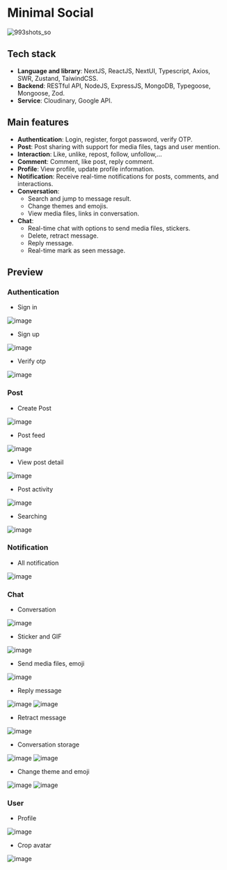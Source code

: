 # Minimal Social

![993shots_so](https://github.com/user-attachments/assets/c8a69bed-c055-44cd-a630-78dc220f6836)


## Tech stack

-   **Language and library**: NextJS, ReactJS, NextUI, Typescript, Axios, SWR, Zustand, TaiwindCSS.
-   **Backend**: RESTful API, NodeJS, ExpressJS, MongoDB, Typegoose, Mongoose, Zod.
-   **Service**: Cloudinary, Google API.

## Main features

-   **Authentication**: Login, register, forgot password, verify OTP.
-   **Post**: Post sharing with support for media files, tags and user mention.
-   **Interaction**: Like, unlike, repost, follow, unfollow,...
-   **Comment**: Comment, like post, reply comment.
-   **Profile**: View profile, update profile information.
-   **Notification**: Receive real-time notifications for posts, comments, and interactions.
-   **Conversation**:
    -   Search and jump to message result.
    -   Change themes and emojis.
    -   View media files, links in conversation.
-   **Chat**:
    -   Real-time chat with options to send media files, stickers.
    -   Delete, retract message.
    -   Reply message.
    -   Real-time mark as seen message.
 
## Preview
### Authentication

-   Sign in
  
![image](https://github.com/user-attachments/assets/1a0885f2-40f2-4c15-9add-324722eb1418)

-   Sign up

![image](https://github.com/user-attachments/assets/270b40f0-a87b-4ab6-b6bd-b5196fed79e3)

-   Verify otp

![image](https://github.com/user-attachments/assets/741de364-5d92-4c4a-a0a8-db593dc26b30)


### Post
-   Create Post
  
![image](https://github.com/user-attachments/assets/089f1682-f27b-4876-af3c-d0fac65ec0e5)

-   Post feed
  
![image](https://github.com/user-attachments/assets/d617b8ca-bbfb-4a1a-a420-90421d5f6f55)

-   View post detail
  
![image](https://github.com/user-attachments/assets/e3387e3e-bd67-4df9-b5a1-040a22015a25)

-   Post activity
  
![image](https://github.com/user-attachments/assets/003fc65a-258f-4a8e-b7c6-6c144cd9e446)

-   Searching
  
![image](https://github.com/user-attachments/assets/972d18e6-8fad-4421-9637-90e948e50689)


### Notification

-   All notification

![image](https://github.com/user-attachments/assets/54861d61-313f-4361-a801-395447e46238)



### Chat

-   Conversation

![image](https://github.com/user-attachments/assets/5f18af25-cf03-4018-a576-0e5745c3c250)

-   Sticker and GIF

![image](https://github.com/user-attachments/assets/aec09491-cdf7-4909-a716-8c1e476c8b07)

-   Send media files, emoji

![image](https://github.com/user-attachments/assets/9834b3b2-3ccf-4a49-bde3-d6b32fe74a1f)

-   Reply message

![image](https://github.com/user-attachments/assets/c2bb258e-74d5-4dfc-8798-72a10b7e1e57)
![image](https://github.com/user-attachments/assets/034d0fe9-6320-4a66-924f-eb83b5160845)

-   Retract message

![image](https://github.com/user-attachments/assets/a35fd450-9b95-4e61-9b4d-24aaca07c581)

-  Conversation storage

![image](https://github.com/user-attachments/assets/4298786a-3378-4efe-b4d7-14d597b5384b)
![image](https://github.com/user-attachments/assets/c60ded47-ce4f-43eb-a260-078b30a95e0b)

-  Change theme and emoji

![image](https://github.com/user-attachments/assets/7ad86866-b2f1-4b9c-9270-79047394527d)
![image](https://github.com/user-attachments/assets/69898dac-65b6-4384-afc9-34a7d613fa88)


### User

-  Profile

![image](https://github.com/user-attachments/assets/17baf3b0-c12f-4a07-a0bd-14f735592055)

-  Crop avatar 

![image](https://github.com/user-attachments/assets/e5f1552c-5fb0-4953-a550-92da71775a15)










